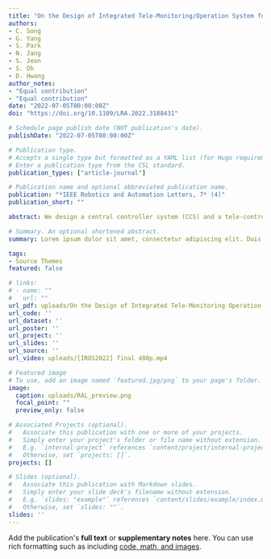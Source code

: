 ```yaml
---
title: "On the Design of Integrated Tele-Monitoring/Operation System for Therapeutic Devices in Isolation Intensive Care Unit"
authors:
- C. Song
- G. Yang
- S. Park
- N. Jang
- S. Jeon
- S. Oh
- D. Hwang
author_notes:
- "Equal contribution"
- "Equal contribution"
date: "2022-07-05T00:00:00Z"
doi: "https://doi.org/10.1109/LRA.2022.3188431"

# Schedule page publish date (NOT publication's date).
publishDate: "2022-07-05T00:00:00Z"

# Publication type.
# Accepts a single type but formatted as a YAML list (for Hugo requirements).
# Enter a publication type from the CSL standard.
publication_types: ["article-journal"]

# Publication name and optional abbreviated publication name.
publication: "*IEEE Robotics and Automation Letters, 7* (4)"
publication_short: ""

abstract: We design a central controller system (CCS) and a tele-controlled system (TCS) with an aim of developing the integrated tele-monitoring/operation system that can enable the medical staff to tele-monitor the state of therapeutic devices utilized in the isolation intensive care unit (ICU) and to tele-operate its user interfaces. To achieve this aim, we survey the medical staff for medical requirements first and define the design guideline for tele-monitoring/operation functionality and field applicability. In designing the CCS, we focus on realizing the device having intuitive and user-friendly interfaces so that the medical staff can use the device conveniently without pre-training. Further, we attempt to implement the TCS capable of manipulating various types of user interfaces of the therapeutic device (e.g., touch screen, buttons, and knobs) without failure. As two core components of the TCS, the precision XY-positioner having a maximum positioning error of about 0.695 mm and the end-effector having three-degrees-of-freedom motion (i.e., pressing, gripping, and rotating) are applied to the system. In the experiment conducted for assessing functionality, it is investigated that the time taken to complete the tele-operation after logging into the CCS is less than 1 minute. Furthermore, the result of field demonstration for focus group shows that the proposed system could be applied practically to the medical fields when the functional reliability is improved.

# Summary. An optional shortened abstract.
summary: Lorem ipsum dolor sit amet, consectetur adipiscing elit. Duis posuere tellus ac convallis placerat. Proin tincidunt magna sed ex sollicitudin condimentum.

tags:
- Source Themes
featured: false

# links:
# - name: ""
#   url: ""
url_pdf: uploads/On the Design of Integrated Tele-Monitoring Operation System for Therapeutic Devices in Isolation Intensive Care Unit.pdf
url_code: ''
url_dataset: ''
url_poster: ''
url_project: ''
url_slides: ''
url_source: ''
url_video: uploads/[IROS2022] final 480p.mp4

# Featured image
# To use, add an image named `featured.jpg/png` to your page's folder. 
image:
  caption: uploads/RAL_preview.png
  focal_point: ""
  preview_only: false

# Associated Projects (optional).
#   Associate this publication with one or more of your projects.
#   Simply enter your project's folder or file name without extension.
#   E.g. `internal-project` references `content/project/internal-project/index.md`.
#   Otherwise, set `projects: []`.
projects: []

# Slides (optional).
#   Associate this publication with Markdown slides.
#   Simply enter your slide deck's filename without extension.
#   E.g. `slides: "example"` references `content/slides/example/index.md`.
#   Otherwise, set `slides: ""`.
slides: ''
---
```



Add the publication's **full text** or **supplementary notes** here. You can use rich formatting such as including [code, math, and images](https://wowchemy.com/docs/content/writing-markdown-latex/).
